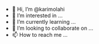- 👋 Hi, I’m @karimolahi
- 👀 I’m interested in ...
- 🌱 I’m currently learning ...
- 💞️ I’m looking to collaborate on ...
- 📫 How to reach me ...

<!---
karimolahi/karimolahi is a ✨ special ✨ repository because its `README.md` (this file) appears on your GitHub profile.
You can click the Preview link to take a look at your changes.
--->
